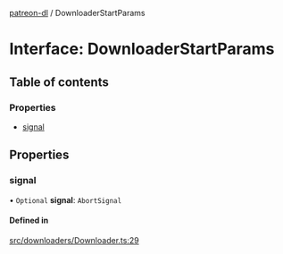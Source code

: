 [patreon-dl](../README.md) / DownloaderStartParams

# Interface: DownloaderStartParams

## Table of contents

### Properties

- [signal](DownloaderStartParams.md#signal)

## Properties

### signal

• `Optional` **signal**: `AbortSignal`

#### Defined in

[src/downloaders/Downloader.ts:29](https://github.com/patrickkfkan/patreon-dl/blob/e9fb122/src/downloaders/Downloader.ts#L29)
